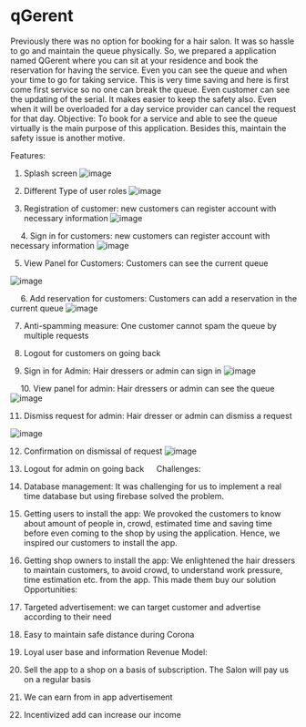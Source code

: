 # qGerent
Previously there was no option for booking for a hair salon. It was so hassle to go and maintain the queue physically. So, we prepared a application named QGerent where you can sit at your residence and book the reservation for having the service. Even you can see the queue and when your time to go for taking service. This is very time saving and here is first come first service so no one can break the queue. Even customer can see the updating of the serial. It makes easier to keep the safety also. Even when it will be overloaded for a day service provider can cancel the request for that day.
Objective: 
To book for a service and able to see the queue virtually is the main purpose of this application. Besides this, maintain the safety issue is another motive. 

Features:
1.	Splash screen
 ![image](https://user-images.githubusercontent.com/45464612/194604424-2c3915f2-dfe5-41c2-88a2-2f6ef7216d76.png)



2.	Different Type of user roles
![image](https://user-images.githubusercontent.com/45464612/194604451-c850c29d-3e6c-4b94-88ba-70be808cea20.png)

 
3.	Registration of customer: new customers can register account with necessary information
 ![image](https://user-images.githubusercontent.com/45464612/194604482-806d8e0b-3287-44ac-84cf-98fc1d2822b2.png)

 
4.	Sign in for customers: new customers can register account with necessary information
 ![image](https://user-images.githubusercontent.com/45464612/194604499-5f1435cb-33c3-4d48-8647-e5fea9cace91.png)

5.	View Panel for Customers: Customers can see the current queue

 ![image](https://user-images.githubusercontent.com/45464612/194604583-ab5ebe60-5544-4ffd-a47b-c10b366394aa.png)

 
6.	Add reservation for customers: Customers can add a reservation in the current queue
 ![image](https://user-images.githubusercontent.com/45464612/194604603-c28ea07e-f151-445f-8616-6f3acf7e2a61.png)

7.	Anti-spamming measure: One customer cannot spam the queue by multiple requests

8.	Logout for customers on going back
9.	Sign in for Admin: Hair dressers or admin can sign in 
 ![image](https://user-images.githubusercontent.com/45464612/194604628-262d3a32-0687-4eb2-812a-b60d52d11ec5.png)

 
10.	View panel for admin: Hair dressers or admin can see the queue
 ![image](https://user-images.githubusercontent.com/45464612/194604664-d4ae2bf3-7cb6-4653-9763-9ce91db6fa47.png)

11.	Dismiss request for admin: Hair dresser or admin can dismiss a request 

 ![image](https://user-images.githubusercontent.com/45464612/194604682-68460489-0195-493d-bd73-61fdfa03d711.png)

12.	Confirmation on dismissal of request 
 ![image](https://user-images.githubusercontent.com/45464612/194604704-9b4455c1-0016-457f-8e5b-191cad4ca520.png)

13.	Logout for admin on going back
 
Challenges:
1.	Database management: It was challenging for us to implement a real time database but using firebase solved the problem. 
2.	Getting users to install the app: We provoked the customers to know about amount of people in, crowd, estimated time and saving time before even coming to the shop by using the application. Hence, we inspired our customers to install the app.
3.	Getting shop owners to install the app: We enlightened the hair dressers to maintain customers, to avoid crowd, to understand work pressure, time estimation etc. from the app. This made them buy our solution
Opportunities:

1.	Targeted advertisement: we can target customer and advertise according to their need
2.	Easy to maintain safe distance during Corona
3.	Loyal user base and information
Revenue Model:
1.	Sell the app to a shop on a basis of subscription. The Salon will pay us on a regular basis
2.	We can earn from in app advertisement
3.	Incentivized add can increase our income
